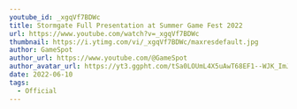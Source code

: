 ```yaml
---
youtube_id: _xgqVf7BDWc
title: Stormgate Full Presentation at Summer Game Fest 2022
url: https://www.youtube.com/watch?v=_xgqVf7BDWc
thumbnail: https://i.ytimg.com/vi/_xgqVf7BDWc/maxresdefault.jpg
author: GameSpot
author_url: https://www.youtube.com/@GameSpot
author_avatar_url: https://yt3.ggpht.com/tSa0LOUmL4X5uAwT68EF1--WJK_ImJjjgxhLLpnmN80TkKSV7uJExUkxs0TXFdtXPN8AZIjIhQ=s88-c-k-c0x00ffffff-no-rj
date: 2022-06-10
tags:
  - Official
---
```

